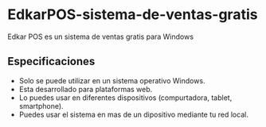 # EdkarPOS-sistema-de-ventas-gratis
Edkar POS es un sistema de ventas gratis para Windows

## Especificaciones
- Solo se puede utilizar en un sistema operativo Windows.
- Esta desarrollado para plataformas web.
- Lo puedes usar en diferentes dispositivos (compurtadora, tablet, smartphone).
- Puedes usar el sistema en mas de un dipositivo mediante tu red local.
